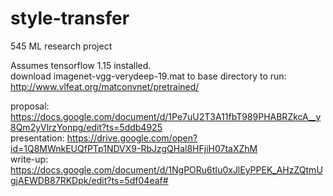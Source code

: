 # style-transfer
545 ML research project

Assumes tensorflow 1.15 installed.  
download imagenet-vgg-verydeep-19.mat to base directory to run: http://www.vlfeat.org/matconvnet/pretrained/  

proposal: https://docs.google.com/document/d/1Pe7uU2T3A11fbT989PHABRZkcA__y8Qm2yVlrzYonpg/edit?ts=5ddb4925  
presentation: https://drive.google.com/open?id=1Q8MWnkEUQfPTp1NDVX9-RbJzgQHal8HFjiH07taXZhM  
write-up: https://docs.google.com/document/d/1NgPORu6tIu0xJlEyPPEK_AHzZQtmUgjAEWDB87RKDpk/edit?ts=5df04eaf#  
